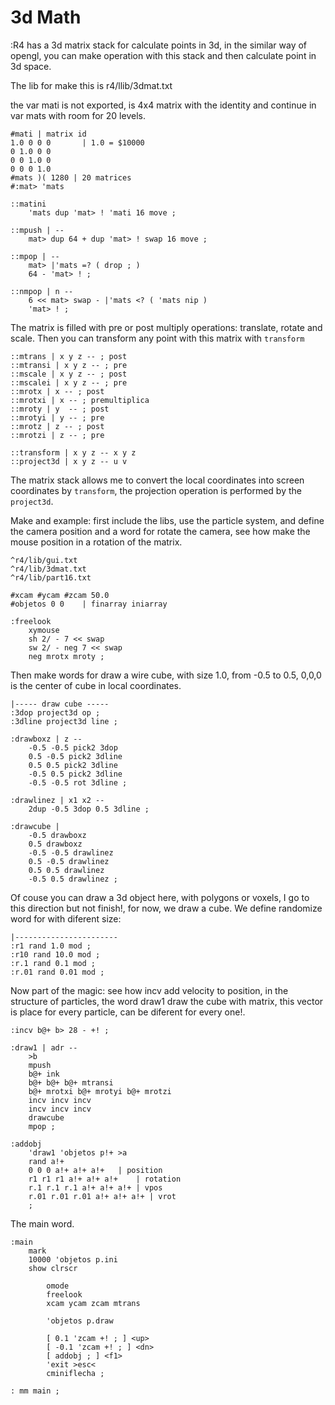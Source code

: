 # 3d Math

:R4 has a 3d matrix stack for calculate points in 3d, in the similar way of opengl, you can make operation with this stack and then calculate point in 3d space.

The lib for make this is r4/llib/3dmat.txt

the var mati is not exported, is 4x4 matrix with the identity and continue in var mats with room for 20 levels.

```
#mati | matrix id
1.0 0 0 0		| 1.0 = $10000
0 1.0 0 0
0 0 1.0 0
0 0 0 1.0
#mats )( 1280 | 20 matrices
#:mat> 'mats

::matini
	'mats dup 'mat> ! 'mati 16 move ;

::mpush | --
	mat> dup 64 + dup 'mat> ! swap 16 move ;

::mpop | --
	mat> |'mats =? ( drop ; )
	64 - 'mat> ! ;

::nmpop | n --
	6 << mat> swap - |'mats <? ( 'mats nip )
	'mat> ! ;
```

The matrix is filled with pre or post multiply operations: translate, rotate and scale. Then you can transform any point with this matrix with `transform`

```
::mtrans | x y z -- ; post
::mtransi | x y z -- ; pre
::mscale | x y z -- ; post
::mscalei | x y z -- ; pre
::mrotx | x -- ; post
::mrotxi | x -- ; premultiplica
::mroty | y  -- ; post
::mrotyi | y -- ; pre
::mrotz | z -- ; post
::mrotzi | z -- ; pre

::transform | x y z -- x y z
::project3d | x y z -- u v
```

The matrix stack allows me to convert the local coordinates into screen coordinates by `transform`, the projection operation is performed by the `project3d`.

Make and example: first include the libs, use the particle system,  and define the camera position and a word for rotate the camera, see how make the mouse position in a rotation of the matrix.

```
^r4/lib/gui.txt
^r4/lib/3dmat.txt
^r4/lib/part16.txt

#xcam #ycam #zcam 50.0
#objetos 0 0	| finarray iniarray

:freelook
	xymouse
	sh 2/ - 7 << swap
	sw 2/ - neg 7 << swap
	neg mrotx mroty ;
```

Then make words for draw a wire cube, with size 1.0, from -0.5 to 0.5, 0,0,0 is the center of cube in local coordinates.

```
|----- draw cube -----
:3dop project3d op ;
:3dline project3d line ;

:drawboxz | z --
	-0.5 -0.5 pick2 3dop
	0.5 -0.5 pick2 3dline
	0.5 0.5 pick2 3dline
	-0.5 0.5 pick2 3dline
	-0.5 -0.5 rot 3dline ;

:drawlinez | x1 x2 --
	2dup -0.5 3dop 0.5 3dline ;

:drawcube |
	-0.5 drawboxz
	0.5 drawboxz
	-0.5 -0.5 drawlinez
	0.5 -0.5 drawlinez
	0.5 0.5 drawlinez
	-0.5 0.5 drawlinez ;
```

Of couse you can draw a 3d object here, with polygons or voxels, I go to this direction but not finish!, for now, we draw a cube.
We define randomize word for with diferent size:

```
|-----------------------
:r1 rand 1.0 mod ;
:r10 rand 10.0 mod ;
:r.1 rand 0.1 mod ;
:r.01 rand 0.01 mod ;
```

Now part of the magic: see how incv add velocity to position, in the structure of particles, the word draw1 draw the cube with matrix, this vector is place for every particle, can be diferent for every one!.

```
:incv b@+ b> 28 - +! ;

:draw1 | adr --
	>b
	mpush
	b@+ ink
	b@+ b@+ b@+ mtransi
	b@+ mrotxi b@+ mrotyi b@+ mrotzi
	incv incv incv
	incv incv incv
	drawcube
	mpop ;

:addobj
	'draw1 'objetos p!+ >a
	rand a!+
	0 0 0 a!+ a!+ a!+	| position
	r1 r1 r1 a!+ a!+ a!+	| rotation
	r.1 r.1 r.1 a!+ a!+ a!+ | vpos
	r.01 r.01 r.01 a!+ a!+ a!+ | vrot
	;
```

The main word.

```
:main
	mark
	10000 'objetos p.ini
	show clrscr

		omode
		freelook
		xcam ycam zcam mtrans

		'objetos p.draw

		[ 0.1 'zcam +! ; ] <up>
		[ -0.1 'zcam +! ; ] <dn>
		[ addobj ; ] <f1>
		'exit >esc<
		cminiflecha ;

: mm main ;
```